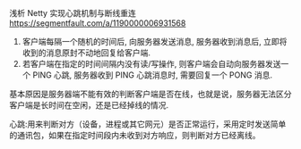 浅析 Netty 实现心跳机制与断线重连
https://segmentfault.com/a/1190000006931568

1. 客户端每隔一个随机的时间后, 向服务器发送消息, 服务器收到消息后, 立即将收到的消息原封不动地回复给客户端.
2. 若客户端在指定的时间间隔内没有读/写操作, 则客户端会自动向服务器发送一个 PING 心跳, 服务器收到 PING 心跳消息时, 需要回复一个 PONG 消息.

基本原因是服务器端不能有效的判断客户端是否在线，也就是说，服务器无法区分客户端是长时间在空闲，还是已经掉线的情况.

心跳:用来判断对方（设备，进程或其它网元）是否正常运行，采用定时发送简单的通讯包，如果在指定时间段内未收到对方响应，则判断对方已经离线。
